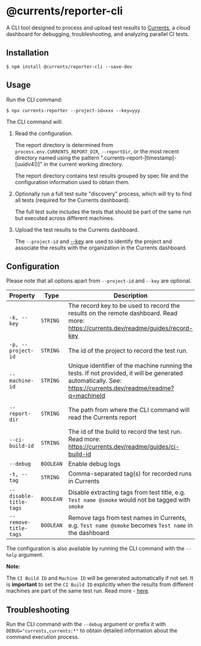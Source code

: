 # @currents/reporter-cli

A CLI tool designed to process and upload test results to [Currents](https://currents.dev), a cloud dashboard for debugging, troubleshooting, and analyzing parallel CI tests.

## Installation

```
$ npm install @currents/reporter-cli --save-dev
```

## Usage

Run the CLI command:

```
$ npx currents-reporter --project-id=xxx --key=yyy
```

The CLI command will:

1. Read the configuration.

   The report directory is determined from `process.env.CURRENTS_REPORT_DIR`, `--reportDir`, or the most recent directory named using the pattern ".currents-report-[timestamp]-[uuidv4()]" in the current working directory.

   The report directory contains test results grouped by spec file and the configuration information used to obtain them.

2. Optionally run a full test suite "discovery" process, which will try to find all tests (required for the Currents dashboard).

   The full test suite includes the tests that should be part of the same run but executed across different machines.

3. Upload the test results to the Currents dashboard.

   The `--project-id` and [--key](https://docs.currents.dev/guides/record-key) are used to identify the project and associate the results with the organization in the Currents dashboard.

## Configuration

Please note that all options apart from `--project-id` and `--key` are optional. 

| Property               | Type      | Description                                                                                                                                                  | Environment variable          | Default                                 |
| ---------------------- | --------- | ------------------------------------------------------------------------------------------------------------------------------------------------------------ | ----------------------------- | --------------------------------------- |
| `-k, --key`            | `STRING`  | The record key to be used to record the results on the remote dashboard. Read more: https://currents.dev/readme/guides/record-key                            | `CURRENTS_RECORD_KEY`         | -                                       |
| `-p, --project-id`     | `STRING`  | The id of the project to record the test run.                                                                                                                | `CURRENTS_PROJECT_ID`         | -                                       |
| `--machine-id`         | `STRING`  | Unique identifier of the machine running the tests. If not provided, it will be generated automatically. See: https://currents.dev/readme/readme?q=machineId | `CURRENTS_MACHINE_ID`         | `[random-string]`                       |
| `--report-dir`         | `STRING`  | The path from where the CLI command will read the Currents report                                                                                            | `CURRENTS_REPORT_DIR`         | `.currents-report-[timestamp]-[uuidv4]` |
| `--ci-build-id`        | `STRING`  | The id of the build to record the test run. Read more: https://currents.dev/readme/guides/ci-build-id                                                        | `CURRENTS_CI_BUILD_ID`        | `auto:[random-string]`                  |
| `--debug`              | `BOOLEAN` | Enable debug logs                                                                                                                                            | `DEBUG="currents,currents:*"` | `falseu`                                |
| `-t, --tag`            | `STRING`  | Comma-separated tag(s) for recorded runs in Currents                                                                                                         | `CURRENTS_TAG`                | -                                       |
| `--disable-title-tags` | `BOOLEAN` | Disable extracting tags from test title, e.g. `Test name @smoke` would not be tagged with `smoke`                                                            | `CURRENTS_DISABLE_TITLE_TAGS` | `false`                                 |
| `--remove-title-tags`  | `BOOLEAN` | Remove tags from test names in Currents, e.g. `Test name @smoke` becomes `Test name` in the dashboard                                                        | `CURRENTS_REMOVE_TITLE_TAGS`  | `false`                                 |

The configuration is also available by running the CLI command with the `--help` argument.

**Note:**

The `CI Build ID` and `Machine ID` will be generated automatically if not set. It is **important** to set the `CI Build ID` explicitly when the results from different machines are part of the same test run. Read more - [here](https://currents.dev/readme/guides/ci-build-id).

## Troubleshooting

Run the CLI command with the `--debug` argument or prefix it with `DEBUG="currents,currents:*"` to obtain detailed information about the command execution process.
